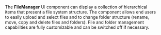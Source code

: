The **FileManager** UI component can display a collection of hierarchical items that present a file system structure. The component allows end users to easily upload and select files and to change folder structure (rename, move, copy and delete files and folders). File and folder management capabilities are fully customizable and can be switched off if necessary.